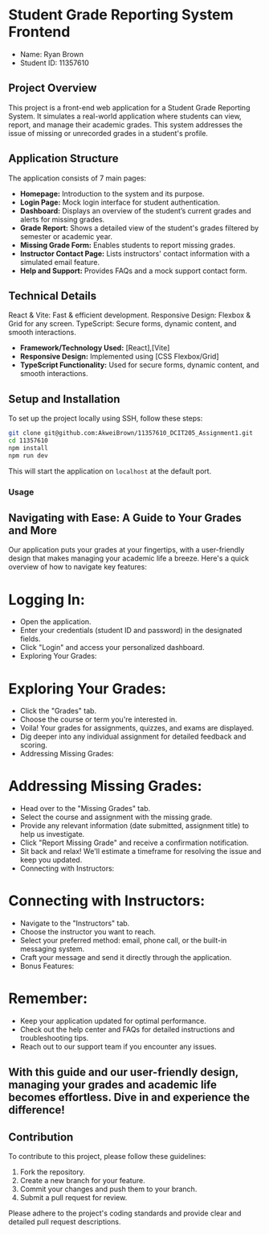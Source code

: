 # Student Grade Reporting System Frontend

- Name: Ryan Brown
- Student ID: 11357610

## Project Overview

This project is a front-end web application for a Student Grade Reporting System. It simulates a real-world application where students can view, report, and manage their academic grades. This system addresses the issue of missing or unrecorded grades in a student's profile.

## Application Structure

The application consists of 7 main pages:

- **Homepage:** Introduction to the system and its purpose.
- **Login Page:** Mock login interface for student authentication.
- **Dashboard:** Displays an overview of the student’s current grades and alerts for missing grades.
- **Grade Report:** Shows a detailed view of the student's grades filtered by semester or academic year.
- **Missing Grade Form:** Enables students to report missing grades.
- **Instructor Contact Page:** Lists instructors' contact information with a simulated email feature.
- **Help and Support:** Provides FAQs and a mock support contact form.

## Technical Details
React & Vite: Fast & efficient development.
Responsive Design: Flexbox & Grid for any screen.
TypeScript: Secure forms, dynamic content, and smooth interactions.
- **Framework/Technology Used:** [React],[Vite]
- **Responsive Design:** Implemented using [CSS Flexbox/Grid]
- **TypeScript Functionality:** Used for secure forms, dynamic content, and smooth interactions.

## Setup and Installation
To set up the project locally using SSH, follow these steps:

```bash
git clone git@github.com:AkweiBrown/11357610_DCIT205_Assignment1.git 
cd 11357610
npm install
npm run dev
```

This will start the application on `localhost` at the default port.

### Usage

## Navigating with Ease: A Guide to Your Grades and More
Our application puts your grades at your fingertips, with a user-friendly design that makes managing your academic life a breeze. Here's a quick overview of how to navigate key features:

# Logging In:
- Open the application.
- Enter your credentials (student ID and password) in the designated fields.
- Click "Login" and access your personalized dashboard.
- Exploring Your Grades:

# Exploring Your Grades:
- Click the "Grades" tab.
- Choose the course or term you're interested in.
- Voila! Your grades for assignments, quizzes, and exams are displayed.
- Dig deeper into any individual assignment for detailed feedback and scoring.
- Addressing Missing Grades:

# Addressing Missing Grades:
- Head over to the "Missing Grades" tab.
- Select the course and assignment with the missing grade.
- Provide any relevant information (date submitted, assignment title) to help us investigate.
- Click "Report Missing Grade" and receive a confirmation notification.
- Sit back and relax! We'll estimate a timeframe for resolving the issue and keep you updated.
- Connecting with Instructors:

# Connecting with Instructors:
- Navigate to the "Instructors" tab.
- Choose the instructor you want to reach.
- Select your preferred method: email, phone call, or the built-in messaging system.
- Craft your message and send it directly through the application.
- Bonus Features:

# Remember:
- Keep your application updated for optimal performance.
- Check out the help center and FAQs for detailed instructions and troubleshooting tips.
- Reach out to our support team if you encounter any issues.

## With this guide and our user-friendly design, managing your grades and academic life becomes effortless. Dive in and experience the difference!


## Contribution

To contribute to this project, please follow these guidelines:

1. Fork the repository.
2. Create a new branch for your feature.
3. Commit your changes and push them to your branch.
4. Submit a pull request for review.

Please adhere to the project's coding standards and provide clear and detailed pull request descriptions.
